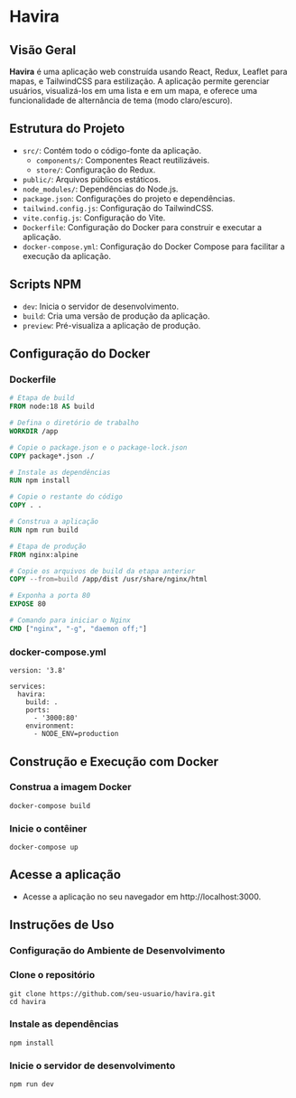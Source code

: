# Havira

## Visão Geral

**Havira** é uma aplicação web construída usando React, Redux, Leaflet para mapas, e TailwindCSS para estilização. A aplicação permite gerenciar usuários, visualizá-los em uma lista e em um mapa, e oferece uma funcionalidade de alternância de tema (modo claro/escuro).

## Estrutura do Projeto

- `src/`: Contém todo o código-fonte da aplicação.
  - `components/`: Componentes React reutilizáveis.
  - `store/`: Configuração do Redux.
- `public/`: Arquivos públicos estáticos.
- `node_modules/`: Dependências do Node.js.
- `package.json`: Configurações do projeto e dependências.
- `tailwind.config.js`: Configuração do TailwindCSS.
- `vite.config.js`: Configuração do Vite.
- `Dockerfile`: Configuração do Docker para construir e executar a aplicação.
- `docker-compose.yml`: Configuração do Docker Compose para facilitar a execução da aplicação.


## Scripts NPM

- `dev`: Inicia o servidor de desenvolvimento.
- `build`: Cria uma versão de produção da aplicação.
- `preview`: Pré-visualiza a aplicação de produção.


## Configuração do Docker

### Dockerfile

```Dockerfile
# Etapa de build
FROM node:18 AS build

# Defina o diretório de trabalho
WORKDIR /app

# Copie o package.json e o package-lock.json
COPY package*.json ./

# Instale as dependências
RUN npm install

# Copie o restante do código
COPY . .

# Construa a aplicação
RUN npm run build

# Etapa de produção
FROM nginx:alpine

# Copie os arquivos de build da etapa anterior
COPY --from=build /app/dist /usr/share/nginx/html

# Exponha a porta 80
EXPOSE 80

# Comando para iniciar o Nginx
CMD ["nginx", "-g", "daemon off;"]
```
### docker-compose.yml
```
version: '3.8'

services:
  havira:
    build: .
    ports:
      - '3000:80'
    environment:
      - NODE_ENV=production

```

## Construção e Execução com Docker

### Construa a imagem Docker
```
docker-compose build
```
### Inicie o contêiner
```
docker-compose up
```
## Acesse a aplicação
- Acesse a aplicação no seu navegador em http://localhost:3000.

## Instruções de Uso
### Configuração do Ambiente de Desenvolvimento

### Clone o repositório
```
git clone https://github.com/seu-usuario/havira.git
cd havira
```
### Instale as dependências
```
npm install

```
### Inicie o servidor de desenvolvimento
```
npm run dev

```
